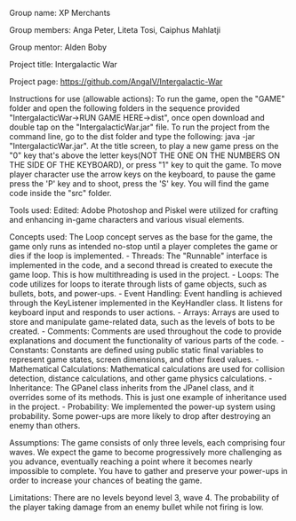 Group name: XP Merchants

Group members: Anga Peter, Liteta Tosi, Caiphus Mahlatji

Group mentor: Alden Boby

Project title: Intergalactic War

Project page: https://github.com/AngaIV/Intergalactic-War

Instructions for use (allowable actions): To run the game, open the "GAME" folder and open the following folders in the sequence provided "IntergalacticWar->RUN GAME HERE->dist", once open download and double tap on the "IntergalacticWar.jar" file. To run the project from the command line, go to the dist folder and type the following: java -jar "IntergalacticWar.jar". At the title screen, to play a new game press on the "0" key that's above the letter keys(NOT THE ONE ON THE NUMBERS ON THE SIDE OF THE KEYBOARD), or press "1" key to quit the game. To move player character use the arrow keys on the keyboard, to pause the game press the 'P' key and to shoot, press the 'S' key. You will find the game code inside the "src" folder. 

Tools used: Edited: Adobe Photoshop and Piskel were utilized for crafting and enhancing in-game characters and various visual elements.

Concepts used: The Loop concept serves as the base for the game, the game only runs as intended no-stop until a player completes the game or dies if the loop is implemented. 
              - Threads: The "Runnable" interface is implemented in the code, and a second thread is created to execute the game loop. This is how multithreading is used in the project.
              - Loops: The code utilizes for loops to iterate through lists of game objects, such as bullets, bots, and power-ups.
              - Event Handling: Event handling is achieved through the KeyListener implemented in the KeyHandler class. It listens for keyboard input and responds to user actions.
              - Arrays: Arrays are used to store and manipulate game-related data, such as the levels of bots to be created.
              - Comments: Comments are used throughout the code to provide explanations and document the functionality of various parts of the code.
              - Constants: Constants are defined using public static final variables to represent game states, screen dimensions, and other fixed values.
              - Mathematical Calculations: Mathematical calculations are used for collision detection, distance calculations, and other game physics calculations.
              - Inheritance: The GPanel class inherits from the JPanel class, and it overrides some of its methods. This is just one example of inheritance used in the project.
              - Probability: We implemented the power-up system using probability. Some power-ups are more likely to drop after destroying an enemy than others.

Assumptions: The game consists of only three levels, each comprising four waves. We expect the game to become progressively more challenging as you advance, eventually reaching a point where it becomes nearly impossible to complete. You have to gather and preserve your power-ups in order to increase your chances of beating the game.

Limitations: There are no levels beyond level 3, wave 4. The probability of the player taking damage from an enemy bullet while not firing is low.
